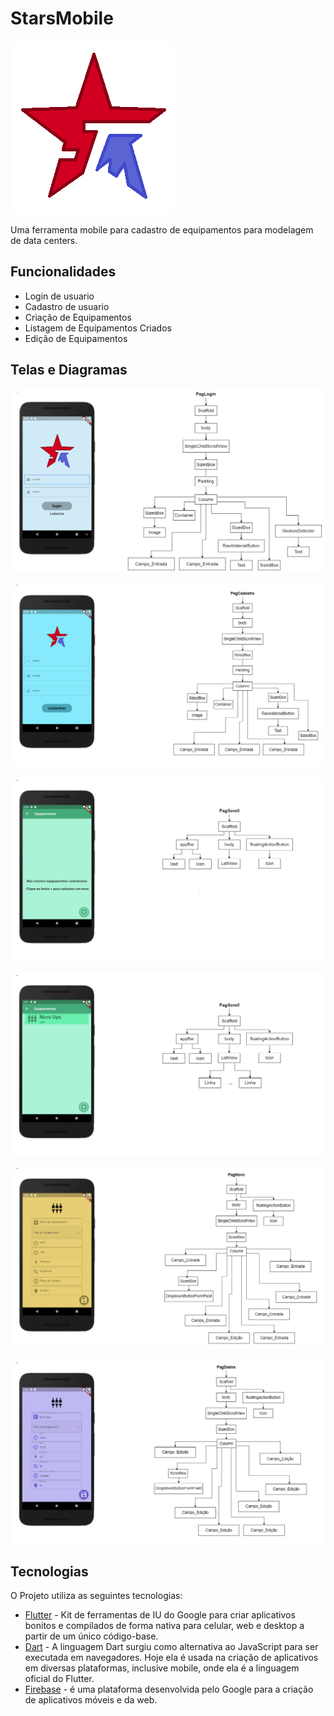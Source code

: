 # StarsMobile

![logo](https://github.com/WendersonLeonardo/Stars-Mobile-FPA/blob/main/assets/images/logo.png)

Uma ferramenta mobile para cadastro de equipamentos para modelagem de data centers.

## Funcionalidades

- Login de usuario
- Cadastro de usuario
- Criação de Equipamentos
- Listagem de Equipamentos Criados
- Edição de Equipamentos

## Telas e Diagramas

![Tela de Login](https://github.com/WendersonLeonardo/Stars-Mobile-FPA/blob/main/assets/telas/diagrama_tela1.png)

![Tela de Cadastro](https://github.com/WendersonLeonardo/Stars-Mobile-FPA/blob/main/assets/telas/diagrama_tela2.png)

![Tela de Equipamentos (vazia)](https://github.com/WendersonLeonardo/Stars-Mobile-FPA/blob/main/assets/telas/diagrama_tela3.png)

![Tela de Equipamentos](https://github.com/WendersonLeonardo/Stars-Mobile-FPA/blob/main/assets/telas/diagrama_tela3.5.png)

![Tela de Criação de Equipamento](https://github.com/WendersonLeonardo/Stars-Mobile-FPA/blob/main/assets/telas/diagrama_tela4.png)

![Tela de Edição de Equipamento](https://github.com/WendersonLeonardo/Stars-Mobile-FPA/blob/main/assets/telas/diagrama_tela5.png)

## Tecnologias

O Projeto utiliza as seguintes tecnologias:

- [Flutter](https://flutter.dev/) - Kit de ferramentas de IU do Google para criar aplicativos bonitos e compilados de forma nativa para celular, web e desktop a partir de um único código-base.
- [Dart](https://dart.dev/) - A linguagem Dart surgiu como alternativa ao JavaScript para ser executada em navegadores. Hoje ela é usada na criação de aplicativos em diversas 
plataformas, inclusive mobile, onde ela é a linguagem oficial do Flutter.
- [Firebase](https://firebase.google.com/?hl=pt-br) -  é uma plataforma desenvolvida pelo Google para a criação de aplicativos móveis e da web.
